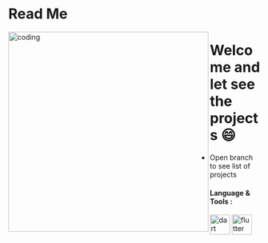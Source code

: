 # Read Me

<img align="left" alt="coding" width="400" src="https://camo.githubusercontent.com/40165a147c3dcea0fa1db780bb533fc5f98546ccfb9d5d05ddb2f429277f5348/68747470733a2f2f616e616c7974696373696e6469616d61672e636f6d2f77702d636f6e74656e742f75706c6f6164732f323031382f31322f646576656c6f7065722d6472696262626c652e676966">


<h1>Welcome and let see the projects 😄</h1>

 - Open branch to see list of projects 
 <div>
 
   <b><h4>Language & Tools :</h4></b>
   <img src="https://www.vectorlogo.zone/logos/dartlang/dartlang-icon.svg" alt="dart" width="40" height="40"/> 
   <img src="https://www.vectorlogo.zone/logos/flutterio/flutterio-icon.svg" alt="flutter" width="40" height="40"/>
 </div>
 
